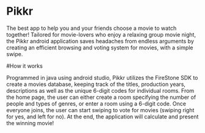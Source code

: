 # Pikkr

The best app to help you and your friends choose a movie to watch together! Tailored for movie-lovers who enjoy a relaxing group movie night, the Pikkr android application saves headaches from endless arguments by creating an efficient browsing and voting system for movies, with a simple swipe. 

#How it works

Programmed in java using android studio, Pikkr utilizes the FireStone SDK to create a movies database, keeping track of the titles, production years, descriptions as well as the unique 6-digit codes for individual rooms. 
From the home page, the user can either create a room specifying the number of people and types of genres, or enter a room using a 6-digit code. Once everyone joins, the user can start swiping to vote for movies (swiping right for yes, and left for no). At the end, the application will calculate and present the winning movie!
